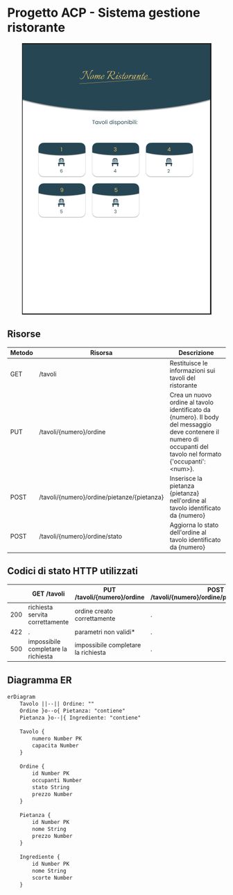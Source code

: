 # Progetto ACP - Sistema gestione ristorante

<p align="center">
    <img src="./Cattura.PNG">
</p>

## Risorse
| Metodo    | Risorsa                                     | Descrizione                                                                     |
|-----------|---------------------------------------------|---------------------------------------------------------------------------------|
| GET       | /tavoli                                     | Restituisce le informazioni sui tavoli del ristorante                           |
| PUT       | /tavoli/{numero}/ordine                     | Crea un nuovo ordine al tavolo identificato da {numero}. Il body del messaggio deve contenere il numero di occupanti del tavolo nel formato {'occupanti': \<num\>}.|
| POST      | /tavoli/{numero}/ordine/pietanze/{pietanza} | Inserisce la pietanza {pietanza} nell'ordine al tavolo identificato da {numero} |
| POST      | /tavoli/{numero}/ordine/stato               | Aggiorna lo stato dell'ordine al tavolo identificato da {numero}                |

## Codici di stato HTTP utilizzati
|           | GET /tavoli | PUT /tavoli/{numero}/ordine | POST /tavoli/{numero}/ordine/pietanze/{pietanza} | POST /tavoli/{numero}/ordine/stato |
|-----------|-------------|-----------------------------|--------------------------------------------------|------------------------------------|
|    200    |  richiesta servita correttamente | ordine creato correttamente | . | stato aggiornato correttamente |
|    422    | . | parametri non validi* | . | parametri non validi** |
|    500    | impossibile completare la richiesta | impossibile completare la richiesta | . | impossibile completare la richiesta |


## Diagramma ER
```mermaid
erDiagram
    Tavolo ||--|| Ordine: ""
    Ordine }o--o{ Pietanza: "contiene"
    Pietanza }o--|{ Ingrediente: "contiene"

    Tavolo {
        numero Number PK
        capacita Number
    }

    Ordine {
        id Number PK
        occupanti Number
        stato String
        prezzo Number
    }

    Pietanza {
        id Number PK
        nome String
        prezzo Number
    }

    Ingrediente {
        id Number PK
        nome String
        scorte Number
    }
```

